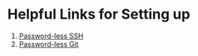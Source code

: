 # Helpful Links for Setting up
1. [Password-less SSH](https://www.ssh.com/ssh/copy-id)
2. [Password-less Git](https://stackoverflow.com/questions/8588768/git-push-username-password-how-to-avoid)